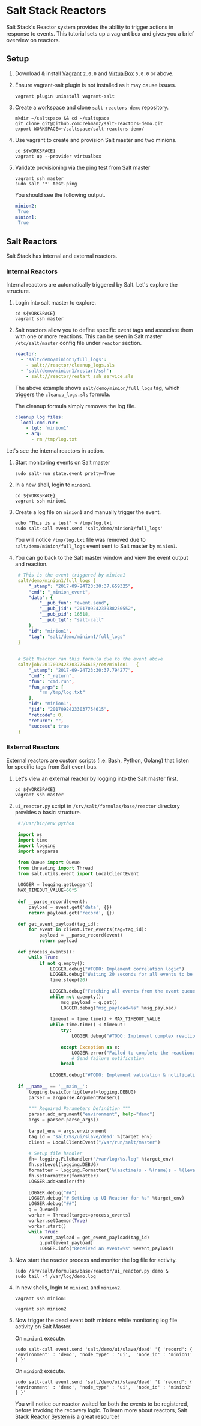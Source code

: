 # Salt Stack Reactors 
Salt Stack's Reactor system provides the ability to trigger actions in response to events. This tutorial sets up a vagrant box and gives you a brief overview on reactors.

## Setup
1. Download & install [Vagrant](https://www.vagrantup.com/downloads.html) `2.0.0` and [VirtualBox](https://www.virtualbox.org/wiki/Downloads) `5.0.0` or above.
2. Ensure vagrant-salt plugin is not installed as it may cause issues.
   ```shell
   vagrant plugin uninstall vagrant-salt
   ```

3. Create a workspace and clone `salt-reactors-demo` repository.
   ```shell
   mkdir ~/saltspace && cd ~/saltspace
   git clone git@github.com:rehmanz/salt-reactors-demo.git
   export WORKSPACE=~/saltspace/salt-reactors-demo/
   ```

4. Use vagrant to create and provision Salt master and two minions.
   ```shell
   cd ${WORKSPACE}
   vagrant up --provider virtualbox
   ```

5. Validate provisioning via the ping test from Salt master
   ```shell
   vagrant ssh master
   sudo salt '*' test.ping
   ```
   
   You should see the following output.
   ```yml
   minion2:
    True
   minion1:
    True
   ```
   

## Salt Reactors

Salt Stack has internal and external reactors.
 
### Internal Reactors

Internal reactors are automatically triggered by Salt. Let's explore the structure.

1. Login into salt master to explore.
    ```shell
    cd ${WORKSPACE}
    vagrant ssh master
    ```

2. Salt reactors allow you to define specific event tags and associate them with one or more reactions. This can be seen in Salt master `/etc/salt/master` config file under `reactor` section.
    ```yml
    reactor:
      - 'salt/demo/minion1/full_logs':
        - salt://reactor/cleanup_logs.sls
      - 'salt/demo/minion1/restart/ssh':
        - salt://reactor/restart_ssh_service.sls
    ```
    The above example shows `salt/demo/minion/full_logs` tag, which triggers the `cleanup_logs.sls` formula.
    
    The cleanup formula simply removes the log file.
    ```yml
    cleanup log files:
      local.cmd.run:
        - tgt: 'minion1'
        - arg:
          - rm /tmp/log.txt
    ```


Let's see the internal reactors in action.
1. Start monitoring events on Salt master
   ```
   sudo salt-run state.event pretty=True
   ```
2. In a new shell, login to `minion1`
   ```shell
   cd ${WORKSPACE}
   vagrant ssh minion1
   ```
   
3. Create a log file on `minion1` and manually trigger the event.
   ```shell
   echo "This is a test" > /tmp/log.txt
   sudo salt-call event.send 'salt/demo/minion1/full_logs'
   ```
   You will notice `/tmp/log.txt` file was removed due to `salt/demo/minion/full_logs` event sent to Salt master by `minion1`.

4. You can go back to the Salt master window and view the event output and reaction.
   ```yml
    # This is the event triggered by minion1
    salt/demo/minion1/full_logs	{
        "_stamp": "2017-09-24T23:30:37.659325", 
        "cmd": "_minion_event", 
        "data": {
            "__pub_fun": "event.send", 
            "__pub_jid": "20170924233038250552", 
            "__pub_pid": 16518, 
            "__pub_tgt": "salt-call"
        }, 
        "id": "minion1", 
        "tag": "salt/demo/minion1/full_logs"
    }
    
    
    # Salt Reactor ran this formula due to the event above    
    salt/job/20170924233037754615/ret/minion1	{
        "_stamp": "2017-09-24T23:30:37.794277", 
        "cmd": "_return", 
        "fun": "cmd.run", 
        "fun_args": [
            "rm /tmp/log.txt"
        ], 
        "id": "minion1", 
        "jid": "20170924233037754615", 
        "retcode": 0, 
        "return": "", 
        "success": true
    }
   ```




### External Reactors

External reactors are custom scripts (i.e. Bash, Python, Golang) that listen for specific tags from Salt event bus.

1. Let's view an external reactor by logging into the Salt master first.
    ```shell
    cd ${WORKSPACE}
    vagrant ssh master
    ```

2. `ui_reactor.py` script in `/srv/salt/formulas/base/reactor` directory provides a basic structure.
   ```python
    #!/usr/bin/env python
    
    import os
    import time
    import logging
    import argparse
    
    from Queue import Queue
    from threading import Thread
    from salt.utils.event import LocalClientEvent
    
    LOGGER = logging.getLogger()
    MAX_TIMEOUT_VALUE=60*5
    
    def __parse_record(event):
        payload = event.get('data', {})
        return payload.get('record', {})
    
    def get_event_payload(tag_id):
        for event in client.iter_events(tag=tag_id):
            payload = __parse_record(event)
            return payload
    
    def process_events():
        while True:
            if not q.empty():
                LOGGER.debug("#TODO: Implement correlation logic")
                LOGGER.debug("Waiting 20 seconds for all events to be registered")
                time.sleep(20)
    
                LOGGER.debug("Fetching all events from the event queue")
                while not q.empty():
                    msg_payload = q.get()
                    LOGGER.debug("msg_payload=%s" %msg_payload)
    
                timeout = time.time() + MAX_TIMEOUT_VALUE
                while time.time() < timeout:
                    try:
                        LOGGER.debug("#TODO: Implement complex reaction")
    
                    except Exception as e:
                        LOGGER.error("Failed to complete the reaction: %s" %(e))
                        # Send failure notification
                    break
    
                LOGGER.debug("#TODO: Implement validation & notification")
    
    if __name__ == '__main__':
        logging.basicConfig(level=logging.DEBUG)
        parser = argparse.ArgumentParser()
    
        """ Required Parameters Definition """
        parser.add_argument("environment", help="demo")
        args = parser.parse_args()
    
        target_env = args.environment
        tag_id = 'salt/%s/ui/slave/dead' %(target_env)
        client = LocalClientEvent("/var/run/salt/master")
    
        # Setup file handler
        fh= logging.FileHandler("/var/log/%s.log" %target_env)
        fh.setLevel(logging.DEBUG)
        formatter = logging.Formatter('%(asctime)s - %(name)s - %(levelname)s - %(message)s')
        fh.setFormatter(formatter)
        LOGGER.addHandler(fh)
    
        LOGGER.debug("##")
        LOGGER.debug("# Setting up UI Reactor for %s" %target_env)
        LOGGER.debug("##")
        q = Queue()
        worker = Thread(target=process_events)
        worker.setDaemon(True)
        worker.start()
        while True:
            event_payload = get_event_payload(tag_id)
            q.put(event_payload)
            LOGGER.info("Received an event=%s" %event_payload)
   ```

3. Now start the reactor process and monitor the log file for activity.
   ```shell
   sudo /srv/salt/formulas/base/reactor/ui_reactor.py demo &
   sudo tail -f /var/log/demo.log
   ```
   
4. In new shells, login to `minion1` and `minion2`.
    ```shell
    vagrant ssh minion1
    ```
    
    ```shell
    vagrant ssh minion2
    ```
    
5. Now trigger the dead event both minions while monitoring log file activity on Salt Master.

   On `minion1` execute.
   ```shell
   sudo salt-call event.send 'salt/demo/ui/slave/dead' '{ 'record': { 'environment' : 'demo', 'node_type' : 'ui',  'node_id' : 'minion1' } }'
   ```
   
   On `minion2` execute.
   ```shell
   sudo salt-call event.send 'salt/demo/ui/slave/dead' '{ 'record': { 'environment' : 'demo', 'node_type' : 'ui',  'node_id' : 'minion2' } }'
   ```
   
   You will notice our reactor waited for both the events to be registered, before invoking the recovery logic.
   To learn more about reactors, Salt Stack [Reactor System](https://docs.saltstack.com/en/latest/topics/reactor/) is a great resource!
   